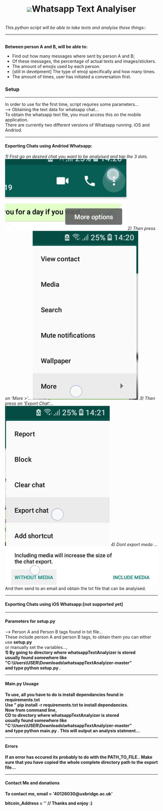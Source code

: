 <center>
<h1><img id='what' src='https://www.stickpng.com/assets/images/580b57fcd9996e24bc43c543.png' width='50px' style='vertical-align: center;'>Whatsapp Text Analyiser</h1>
</center>
<br>
<em>This python script will be able to take texts and analyise these things::</em>
<hr>
  <br><b>Between person A and B, will be able to:</b>
    <ul>
    <li> Find out how many messages where sent by person A and B;</li>
    <li> Of these messages, the percentage of actual texts and images/stickers.</li>
    <li> The amount of emojis used by each person.</li>
    <li> [still in develpment] The type of emoji specifically and how many times.</li>
    <li> The amount of times, user has initiated a conversation first.</li>
    </ul>
<h3>Setup</h3>
<hr>
In order to use for the first time, script requires some parameters...<br>
--> Obtaining the text data for whatsapp chat...<br>
To obtain the whatsapp text file, you must access this on the mobile application.<br>
There are currently two different versions of Whatsapp running. iOS and Andriod.
<hr>
<h4>Exporting Chats using Andriod Whatsapp:</h4>
<i> 1) First go on desired chat you want to be analyised and tap the 3 dots.</i>
<img src='https://raw.githubusercontent.com/makiisthenes/whatsappTextAnalyizer/master/export_pics/Screenshot_20191227-142052_WhatsApp.jpg' width='400px'>
<i> 2) Then press on 'More >'...</i>
<img src='https://raw.githubusercontent.com/makiisthenes/whatsappTextAnalyizer/master/export_pics/Screenshot_20191227-142058_WhatsApp.jpg'>
<i> 3) Then press on 'Export Chat'...</i>
<img src='https://raw.githubusercontent.com/makiisthenes/whatsappTextAnalyizer/master/export_pics/Screenshot_20191227-142101_WhatsApp.jpg'>
<i> 4) Dont export meda ... </i>
<img src='https://raw.githubusercontent.com/makiisthenes/whatsappTextAnalyizer/master/export_pics/Screenshot_20191227-142121_WhatsApp.jpg'>
And then send to an email and obtain the txt file that can be analyised.
<hr>
<h4>Exporting Chats using iOS Whatsapp:[not supported yet]</h4>
<hr>
<h4>Parameters for setup.py </h4>
--> Person A and Person B tags found in txt file...<br>
  These include person A and person B tags, to obtain them you can either use <b>setup.py</b><br>
  or manually set the variables...,<br>
  <b>1)<b/> By going to directory where <b>whatsappTextAnalyizer</b> is stored<br>
  usually found somewhere like "C:\Users\USER\Downloads\whatsappTextAnalyizer-master"<br>
  and type python setup.py <FILE_PATH_TO_EXPORT>.
  <hr>
  <h4>Main.py Usuage</h4>
  To use, all you have to do is install dependancies found in requirements.txt<br>
  Use " pip install -r requirements.txt to install dependancies.<br>
  Now from command line,<br>
  CD to directory where <b>whatsappTextAnalyizer is stored<br>
  usually found somewhere like "C:\Users\USER\Downloads\whatsappTextAnalyizer-master"<br>
  and type python main.py <FILE_PATH_TO_EXPORT>.
  This will output an analysis statment...
  <hr>
  <h4>Errors</h4>
  If an error has occured its probably to do with the PATH_TO_FILE..
  Make sure that you have copied the whole complete directory path to the export file...
  <hr>
  <h4>Contact Me and donations</h4>
  To contact me, 
  email = '40126030@uxbridge.ac.uk'
  
  bitcoin_Address = ''
// Thanks and enjoy :) 
  

